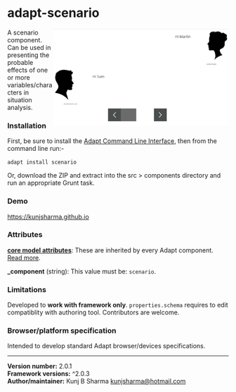 # adapt-scenario  

<img src="assets/adapt-scenario.png" alt="scenario" align="right" width="400px">

A scenario component. Can be used in presenting the probable effects of one or more variables/characters in situation analysis.

### Installation
First, be sure to install the [Adapt Command Line Interface](https://github.com/cajones/adapt-cli), then from the command line run:-

    adapt install scenario

Or, download the ZIP and extract into the src > components directory and run an appropriate Grunt task.

### Demo

https://kunjsharma.github.io

### Attributes

[**core model attributes**](https://github.com/adaptlearning/adapt_framework/wiki/Core-model-attributes): These are inherited by every Adapt component. [Read more](https://github.com/adaptlearning/adapt_framework/wiki/Core-model-attributes).

**_component** (string): This value must be: `scenario`.

### Limitations

Developed to <b>work with framework only</b>. `properties.schema` requires to edit compatiblity with authoring tool. Contributors are welcome.

### Browser/platform specification

Intended to develop standard Adapt browser/devices specifications.

----------------------------
**Version number:**  2.0.1  
**Framework versions:** ^2.0.3  
**Author/maintainer:** Kunj B Sharma <kunjsharma@hotmail.com>  
